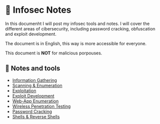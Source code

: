 # :book: Infosec Notes

In this documenht I will post my infosec tools and notes. I will cover the different areas of cibersecurity, including password cracking, obfuscation and exploit development.

The document is in English, this way is more accessible for everyone.

This document is **NOT** for malicious porpouses.

## 📔 Notes and tools

* [Information Gathering](infor_gathering.md)
* [Scanning & Enumeration](scan_enum.md)
* [Exploitation](exploit.md)
* [Exploit Development](exploit_dev.md)
* [Web-App Enumeration](web-app_enum.md)
* [Wireless Penetration Testing](wireless.md)
* [Password Cracking](pass_crack.md)
* [Shells & Reverse Shells](shells.md)
